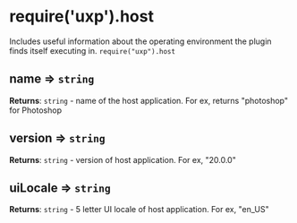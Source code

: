 
<a name="host" id="host"></a>

# require('uxp').host
Includes useful information about the operating environment the plugin finds itself executing in.
`require("uxp").host`



<a name="host-name" id="host-name"></a>

## name ⇒ `string`
**Returns**: `string` - name of the host application. For ex, returns "photoshop" for Photoshop  


<a name="host-version" id="host-version"></a>

## version ⇒ `string`
**Returns**: `string` - version of host application. For ex, "20.0.0"  


<a name="host-uilocale" id="host-uilocale"></a>

## uiLocale ⇒ `string`
**Returns**: `string` - 5 letter UI locale of host application. For ex, "en_US"  

  